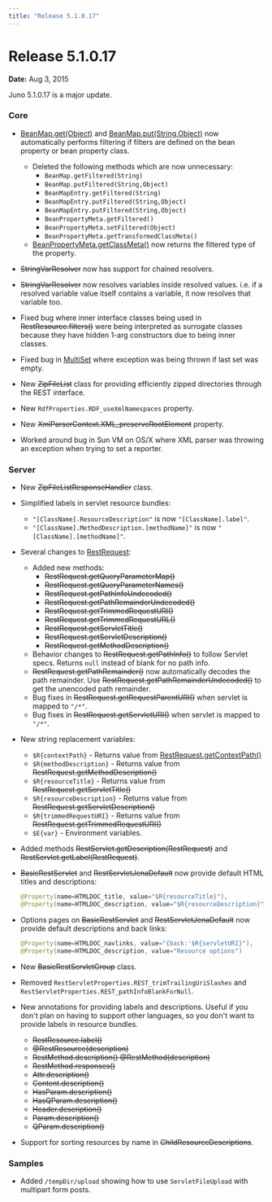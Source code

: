 ```yaml
---
title: "Release 5.1.0.17"
---
```


# Release 5.1.0.17

**Date:** Aug 3, 2015

Juno 5.1.0.17 is a major update.

### Core

- <a href="/site/apidocs/org/apache/juneau/BeanMap.html#get(java.lang.Object)" target="_blank">BeanMap.get(Object)</a> and <a href="/site/apidocs/org/apache/juneau/BeanMap.html#put(java.lang.String,java.lang.Object)" target="_blank">BeanMap.put(String,Object)</a> now automatically performs filtering if filters are defined on the bean property or bean property class.
  - Deleted the following methods which are now unnecessary:
    - `BeanMap.getFiltered(String)`
    - `BeanMap.putFiltered(String,Object)`
    - `BeanMapEntry.getFiltered(String)`
    - `BeanMapEntry.putFiltered(String,Object)`
    - `BeanMapEntry.putFiltered(String,Object)`
    - `BeanPropertyMeta.getFiltered()`
    - `BeanPropertyMeta.setFiltered(Object)`
    - `BeanPropertyMeta.getTransformedClassMeta()`
  - <a href="/site/apidocs/org/apache/juneau/BeanPropertyMeta.html#getClassMeta()" target="_blank">BeanPropertyMeta.getClassMeta()</a> now returns the filtered type of the property.

-  ~~StringVarResolver~~ now has support for chained resolvers.

-  ~~StringVarResolver~~ now resolves variables inside resolved values.
  i.e. if a resolved variable value itself contains a variable, it now resolves that variable too.

- Fixed bug where inner interface classes being used in ~~RestResource.filters()~~ were being interpreted as surrogate classes because they have hidden 1-arg constructors due to being inner classes.

- Fixed bug in <a href="/site/apidocs/org/apache/juneau/internal/MultiSet.html" target="_blank">MultiSet</a> where exception was being thrown if last set was empty.

- New ~~ZipFileList~~ class for providing efficiently zipped directories through the REST interface.

- New `RdfProperties.RDF_useXmlNamespaces` property.

- New ~~XmlParserContext.XML_preserveRootElement~~ property.

- Worked around bug in Sun VM on OS/X where XML parser was throwing an exception when trying to set a reporter.

### Server

- New ~~ZipFileListResponseHandler~~ class.

- Simplified labels in servlet resource bundles:
  - `"[ClassName].ResourceDescription"` is now `"[ClassName].label"`.
  - `"[ClassName].MethodDescription.[methodName]"` is now `"[ClassName].[methodName]"`.

- Several changes to <a href="/site/apidocs/org/apache/juneau/rest/RestRequest.html" target="_blank">RestRequest</a>:
  - Added new methods:
    - ~~RestRequest.getQueryParameterMap()~~
    - ~~RestRequest.getQueryParameterNames()~~
    - ~~RestRequest.getPathInfoUndecoded()~~
    - ~~RestRequest.getPathRemainderUndecoded()~~
    - ~~RestRequest.getTrimmedRequestURI()~~
    - ~~RestRequest.getTrimmedRequestURL()~~
    - ~~RestRequest.getServletTitle()~~
    - ~~RestRequest.getServletDescription()~~
    - ~~RestRequest.getMethodDescription()~~
  - Behavior changes to <del>RestRequest.getPathInfo()</del> to follow Servlet specs.
    Returns `null` instead of blank for no path info.
  - ~~RestRequest.getPathRemainder()~~ now automatically decodes the path remainder.
    Use ~~RestRequest.getPathRemainderUndecoded()~~ to get the unencoded path remainder.
  - Bug fixes in ~~RestRequest.getRequestParentURI()~~ when servlet is mapped to `"/*"`.
  - Bug fixes in ~~RestRequest.getServletURI()~~ when servlet is mapped to `"/*"`.

- New string replacement variables:
  - `$R{contextPath}` - Returns value from <a href="/site/apidocs/org/apache/juneau/rest/RestRequest.html#getContextPath()" target="_blank">RestRequest.getContextPath()</a>
  - `$R{methodDescription}` - Returns value from ~~RestRequest.getMethodDescription()~~
  - `$R{resourceTitle}` - Returns value from ~~RestRequest.getServletTitle()~~
  - `$R{resourceDescription}` - Returns value from ~~RestRequest.getServletDescription()~~
  - `$R{trimmedRequestURI}` - Returns value from ~~RestRequest.getTrimmedRequestURI()~~
  - `$E{var}` - Environment variables.

- Added methods ~~RestServlet.getDescription(RestRequest)~~ and ~~RestServlet.getLabel(RestRequest)~~.

- ~~BasicRestServlet~~ and  ~~RestServletJenaDefault~~ now provide default HTML titles and descriptions:
  ```java
  @Property(name=HTMLDOC_title, value="$R{resourceTitle}"),
  @Property(name=HTMLDOC_description, value="$R{resourceDescription}")
  ```

- Options pages on  ~~BasicRestServlet~~ and  ~~RestServletJenaDefault~~ now provide default descriptions and back links:
  ```java
  @Property(name=HTMLDOC_navlinks, value="{back:'$R{servletURI}"),
  @Property(name=HTMLDOC_description, value="Resource options")
  ```

- New ~~BasicRestServletGroup~~ class.

- Removed `RestServletProperties.REST_trimTrailingUriSlashes` and `RestServletProperties.REST_pathInfoBlankForNull`.

- New annotations for providing labels and descriptions. Useful if you don't plan on having to support other languages, so you don't want to provide labels in resource bundles.
  - ~~RestResource.label()~~
  - ~~@RestResource(description)~~
  - ~~RestMethod.description() @RestMethod(description)~~
  - ~~RestMethod.responses()~~
  - ~~Attr.description()~~
  - ~~Content.description()~~
  - ~~HasParam.description()~~
  - ~~HasQParam.description()~~
  - ~~Header.description()~~
  - ~~Param.description()~~
  - ~~QParam.description()~~

- Support for sorting resources by name in  ~~ChildResourceDescriptions~~.

### Samples

- Added `/tempDir/upload` showing how to use `ServletFileUpload` with multipart form posts.